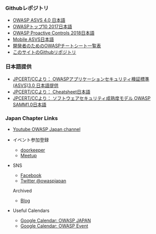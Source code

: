 ### Githubレポジトリ
* [OWASP ASVS 4.0 日本語](https://github.com/owasp-ja/asvs-ja)
* [OWASPトップ10 2017日本語](https://github.com/owasp-ja/Top10/blob/master/2017/ja/OWASP%20Top%2010-2017(ja).pdf)
* [OWASP Proactive Controls 2018日本語](https://github.com/owasp-ja/OWASP-Top10-Proactive-Controls-2018-JP)
* [Mobile ASVS日本語](https://github.com/OWASP/owasp-masvs/blob/master/Document-ja/0x02-Frontispiece.md)
* [開発者のためのOWASPチートシート一覧表](https://docs.google.com/spreadsheets/d/1KNsAK1QbGih3WvmeTNeX5dj3_H1IHJTXrr98ZbFZZkg/edit#gid=0)
* [このサイトのGithubリポジトリ](https://github.com/OWASP/www-chapter-japan)

### 日本語提供
* [JPCERT/CCより： OWASPアプリケーションセキュリティ検証標準(ASVS)3.0 日本語提供](https://www.jpcert.or.jp/securecoding/materials-owaspasvs.html)
* [JPCERT/CCより： Cheatsheet日本語](http://jpcertcc.github.io/OWASPdocuments/)
* [JPCERT/CCより： ソフトウェアセキュリティ成熟度モデル OWASP SAMM1.0日本語](https://www.jpcert.or.jp/research/2010/SAMM_20100407.pdf)

### Japan Chapter Links
* [Youtube OWASP Japan channel](https://www.youtube.com/channel/UCOsPioMMKzTTVv3__M0HFUw)

* イベント参加登録 
   * [doorkeeper](https://owasp.doorkeeper.jp/)
   * [Meetup](https://www.meetup.com/japan-owasp-meetup-group/)
   
* SNS
  * [Facebook](https://www.facebook.com/owaspjapan/)
  * [Twitter @owaspjapan](https://twitter.com/owaspjapan)
  
  Archived
  * [Blog](https://blog.owaspjapan.org/)
  
* Useful Calendars
  * [Google Calendar: OWASP JAPAN](https://calendar.google.com/calendar/b/1?cid=MGViaHU2dm5zdDYyOXMwM2lxMzR0NHZqbThAZ3JvdXAuY2FsZW5kYXIuZ29vZ2xlLmNvbQ)
  * [Google Calendar: OWASP Event](https://calendar.google.com/calendar/embed?src=hl6cjgs6ep1h7oniqgueu2bhbo%40group.calendar.google.com)

